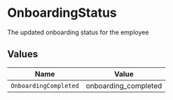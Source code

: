 # OnboardingStatus

The updated onboarding status for the employee


## Values

| Name                  | Value                 |
| --------------------- | --------------------- |
| `OnboardingCompleted` | onboarding_completed  |